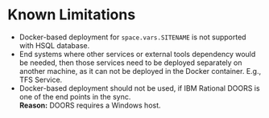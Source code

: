 # Known Limitations

* Docker-based deployment for <code class="expression">space.vars.SITENAME</code> is not supported with HSQL database.
* End systems where other services or external tools dependency would be needed, then those services need to be deployed separately on another machine, as it can not be deployed in the Docker container. E.g., TFS Service.
* Docker-based deployment should not be used, if IBM Rational DOORS is one of the end points in the sync.  
  **Reason:** DOORS requires a Windows host.
